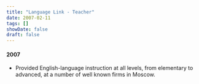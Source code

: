 ```yaml
---
title: "Language Link - Teacher"
date: 2007-02-11
tags: []
showDate: false
draft: false
---
```


#### 2007
- Provided English-language instruction at all levels, from elementary to advanced, at a number of well known firms in Moscow.
